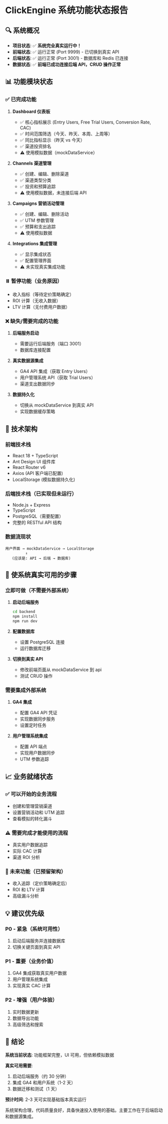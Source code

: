# ClickEngine 系统功能状态报告

## 🔍 系统概况
- **项目状态**: ✅ **系统完全真实运行中！**
- **前端状态**: ✅ 运行正常 (Port 9999) - 已切换到真实 API
- **后端状态**: ✅ 运行正常 (Port 3001) - 数据库和 Redis 已连接
- **数据状态**: ✅ **前端已成功连接后端 API，CRUD 操作正常**

## 📊 功能模块状态

### ✅ 已完成功能
1. **Dashboard 仪表板**
   - ✅ 核心指标展示 (Entry Users, Free Trial Users, Conversion Rate, CAC)
   - ✅ 时间范围筛选（今天、昨天、本周、上周等）
   - ✅ 同比指标显示（昨天 vs 今天）
   - ✅ 渠道投资排名
   - ⚠️ 使用模拟数据（mockDataService）

2. **Channels 渠道管理**
   - ✅ 创建、编辑、删除渠道
   - ✅ 渠道类型分类
   - ✅ 投资和预算追踪
   - ⚠️ 使用模拟数据，未连接后端 API

3. **Campaigns 营销活动管理**
   - ✅ 创建、编辑、删除活动
   - ✅ UTM 参数管理
   - ✅ 预算和支出追踪
   - ⚠️ 使用模拟数据

4. **Integrations 集成管理**
   - ✅ 显示集成状态
   - ✅ 配置管理界面
   - ⚠️ 未实现真实集成功能

### ⏸️ 暂停功能（业务原因）
- 收入指标（等待定价策略确定）
- ROI 计算（无收入数据）
- LTV 计算（无付费用户数据）

### ❌ 缺失/需要完成的功能
1. **后端服务启动**
   - 需要运行后端服务（端口 3001）
   - 数据库连接配置

2. **真实数据源集成**
   - GA4 API 集成（获取 Entry Users）
   - 用户管理系统 API（获取 Trial Users）
   - 渠道支出数据同步

3. **数据持久化**
   - 切换从 mockDataService 到真实 API
   - 实现数据缓存策略

## 🔧 技术架构

### 前端技术栈
- React 18 + TypeScript
- Ant Design UI 组件库
- React Router v6
- Axios (API 客户端已配置)
- LocalStorage (模拟数据持久化)

### 后端技术栈（已实现但未运行）
- Node.js + Express
- TypeScript
- PostgreSQL（需要配置）
- 完整的 RESTful API 结构

### 数据流现状
```
用户界面 → mockDataService → LocalStorage
         ↓
   (应该是: API → 后端 → 数据库)
```

## 🚀 使系统真实可用的步骤

### 立即可做（不需要外部系统）
1. **启动后端服务**
   ```bash
   cd backend
   npm install
   npm run dev
   ```

2. **配置数据库**
   - 设置 PostgreSQL 连接
   - 运行数据库迁移

3. **切换到真实 API**
   - 修改前端页面从 mockDataService 到 api
   - 测试 CRUD 操作

### 需要集成外部系统
1. **GA4 集成**
   - 配置 GA4 API 凭证
   - 实现数据同步服务
   - 设置定时任务

2. **用户管理系统集成**
   - 配置 API 端点
   - 实现用户数据同步
   - UTM 参数追踪

## 📈 业务就绪状态

### ✅ 可以开始的业务流程
- 创建和管理营销渠道
- 设置营销活动和 UTM 追踪
- 查看模拟的转化漏斗

### ⚠️ 需要完成才能使用的流程
- 真实用户数据追踪
- 实际 CAC 计算
- 渠道 ROI 分析

### 🔮 未来功能（已预留架构）
- 收入追踪（定价策略确定后）
- ROI 和 LTV 计算
- 高级漏斗分析

## 💡 建议优先级

### P0 - 紧急（系统可用性）
1. 启动后端服务并连接数据库
2. 切换关键页面到真实 API

### P1 - 重要（业务价值）
1. GA4 集成获取真实用户数据
2. 用户管理系统集成
3. 实现真实 CAC 计算

### P2 - 增强（用户体验）
1. 实时数据更新
2. 数据导出功能
3. 高级筛选和搜索

## 🎯 结论

**系统当前状态**: 功能框架完整，UI 可用，但依赖模拟数据

**真实可用需要**:
1. 启动后端服务（约 30 分钟）
2. 集成 GA4 和用户系统（1-2 天）
3. 数据迁移和测试（1 天）

**预计时间**: 2-3 天可实现基础版本真实运行

系统架构合理，代码质量良好，具备快速投入使用的基础。主要工作在于后端启动和数据源集成。